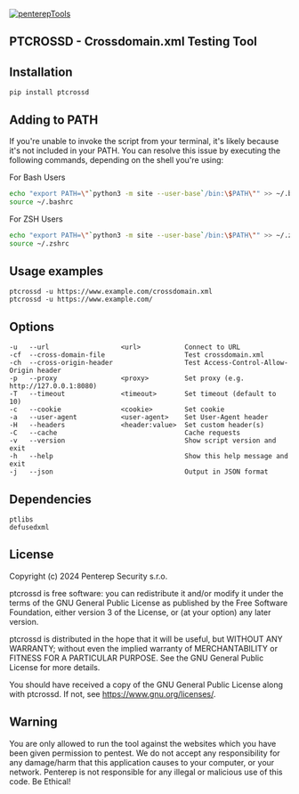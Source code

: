 [![penterepTools](https://www.penterep.com/external/penterepToolsLogo.png)](https://www.penterep.com/)

## PTCROSSD - Crossdomain.xml Testing Tool

## Installation

```
pip install ptcrossd
```

## Adding to PATH
If you're unable to invoke the script from your terminal, it's likely because it's not included in your PATH. You can resolve this issue by executing the following commands, depending on the shell you're using:

For Bash Users
```bash
echo "export PATH=\"`python3 -m site --user-base`/bin:\$PATH\"" >> ~/.bashrc
source ~/.bashrc
```

For ZSH Users
```bash
echo "export PATH=\"`python3 -m site --user-base`/bin:\$PATH\"" >> ~/.zshrc
source ~/.zshrc
```

## Usage examples
```
ptcrossd -u https://www.example.com/crossdomain.xml
ptcrossd -u https://www.example.com/
```

## Options
```
-u   --url                  <url>           Connect to URL
-cf  --cross-domain-file                    Test crossdomain.xml
-ch  --cross-origin-header                  Test Access-Control-Allow-Origin header
-p   --proxy                <proxy>         Set proxy (e.g. http://127.0.0.1:8080)
-T   --timeout              <timeout>       Set timeout (default to 10)
-c   --cookie               <cookie>        Set cookie
-a   --user-agent           <user-agent>    Set User-Agent header
-H   --headers              <header:value>  Set custom header(s)
-C   --cache                                Cache requests
-v   --version                              Show script version and exit
-h   --help                                 Show this help message and exit
-j   --json                                 Output in JSON format
```

## Dependencies
```
ptlibs
defusedxml
```

## License

Copyright (c) 2024 Penterep Security s.r.o.

ptcrossd is free software: you can redistribute it and/or modify
it under the terms of the GNU General Public License as published by
the Free Software Foundation, either version 3 of the License, or
(at your option) any later version.

ptcrossd is distributed in the hope that it will be useful,
but WITHOUT ANY WARRANTY; without even the implied warranty of
MERCHANTABILITY or FITNESS FOR A PARTICULAR PURPOSE.  See the
GNU General Public License for more details.

You should have received a copy of the GNU General Public License
along with ptcrossd.  If not, see <https://www.gnu.org/licenses/>.

## Warning

You are only allowed to run the tool against the websites which
you have been given permission to pentest. We do not accept any
responsibility for any damage/harm that this application causes to your
computer, or your network. Penterep is not responsible for any illegal
or malicious use of this code. Be Ethical!
